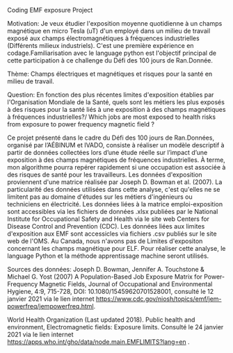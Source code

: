 
Coding EMF exposure Project

Motivation:
Je veux étudier l'exposition moyenne quotidienne à un champs magnétique en micro Tesla (uT) d'un employé dans un milieu de travail exposé aux champs électromagnétiques à fréquences industrielles (Différents milieux industriels).
C'est une première expérience en codage.Familiarisation avec le language python est l'objectif principal de cette participation à ce challenge du Défi des 100 jours de Ran.Donnée.

Thème: Champs électriques et magnétiques et risques pour la santé en milieu de travail. 
 
Question: En fonction des plus récentes limites d'exposition établies par l'Organisation Mondiale de la Santé, quels sont les métiers les plus exposés à des risques pour la santé liés à une exposition à des champs magnétiques à fréquences industrielles?/ Which jobs are most exposed to health risks from exposure to power frequency magnetic field ?

Ce projet présenté dans le cadre du Défi des 100 jours de Ran.Données, organisé par l’AÉBINUM et IVADO, consiste à réaliser un modèle descriptif à partir de données collectées lors d’une étude réelle sur l’impact d’une exposition à des champs magnétiques de fréquences industrielles. À terme, mon algorithme pourra repérer rapidement si une occupation est associée à des risques de santé pour les travailleurs. Les données d'exposition proviennent d'une matrice réalisée par Joseph D. Bowman et al. (2007).  La particularité des données utilisées dans cette analyse, c'est qu'elles ne se limitent pas au domaine d'études sur les métiers d'ingénieurs ou techniciens en électricité. Les données liées à la matrice emploi-exposition sont accessibles via les fichiers de données .xlsx publiées par le National Institute for Occupational Safety and Health  via le site web Centers for Disease Control and Prevention (CDC). Les données liées aux limites d'exposition aux EMF sont accessicles via fichiers .csv publiés sur le site web de l'OMS.  Au Canada, nous n'avons pas de Limites d'expositon concernant les champs magnétique pour ELF. Pour réaliser cette analyse, le language Python et la méthode apprentissage machine seront utilisés. 

Sources des données: 
Joseph D. Bowman, Jennifer A. Touchstone & Michael G. Yost (2007) A Population-Based Job Exposure Matrix for Power-Frequency Magnetic Fields, Journal of Occupational and Environmental Hygiene, 4:9, 715-728, DOI: 10.1080/15459620701528001, consulté le 12 janvier 2021 via le lien internet https://www.cdc.gov/niosh/topics/emf/jem-powerfreq/jempowerfreq.html. 

World Health Organization (Last updated 2018).  Public health and environment, Electromagnetic fields: Exposure limits.  Consulté le 24 janvier 2021 via le lien internet https://apps.who.int/gho/data/node.main.EMFLIMITS?lang=en .

